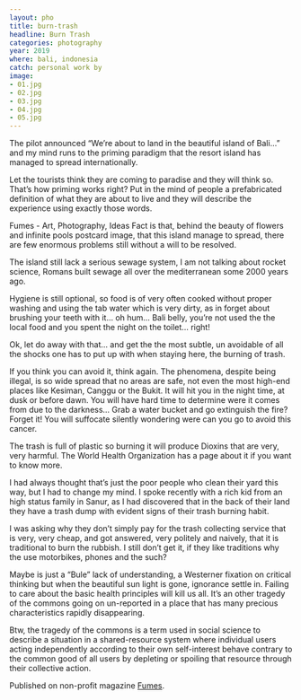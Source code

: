 ```yaml
---
layout: pho
title: burn-trash
headline: Burn Trash
categories: photography
year: 2019
where: bali, indonesia
catch: personal work by
image:
- 01.jpg
- 02.jpg
- 03.jpg
- 04.jpg
- 05.jpg
---
```


The pilot announced “We’re about to land in the beautiful island of Bali…” and my mind runs to the priming paradigm that the resort island has managed to spread internationally.

Let the tourists think they are coming to paradise and they will think so. That’s how priming works right? Put in the mind of people a prefabricated definition of what they are about to live and they will describe the experience using exactly those words.

Fumes - Art, Photography, Ideas
Fact is that, behind the beauty of flowers and infinite pools postcard image, that this island manage to spread, there are few enormous problems still without a will to be resolved.

The island still lack a serious sewage system, I am not talking about rocket science, Romans built sewage all over the mediterranean some 2000 years ago.

Hygiene is still optional, so food is of very often cooked without proper washing and using the tab water which is very dirty, as in forget about brushing your teeth with it… oh hum… Bali belly, you’re not used the the local food and you spent the night on the toilet… right!

Ok, let do away with that… and get the the most subtle, un avoidable of all the shocks one has to put up with when staying here, the burning of trash.

If you think you can avoid it, think again. The phenomena, despite being illegal, is so wide spread that no areas are safe, not even the most high-end places like Kesiman, Canggu or the Bukit. It will hit you in the night time, at dusk or before dawn. You will have hard time to determine were it comes from due to the darkness… Grab a water bucket and go extinguish the fire? Forget it! You will suffocate silently wondering were can you go to avoid this cancer.

The trash is full of plastic so burning it will produce Dioxins that are very, very harmful. The World Health Organization has a page about it if you want to know more.

I had always thought that’s just the poor people who clean their yard this way, but I had to change my mind. I spoke recently with a rich kid from an high status family in Sanur, as I had discovered that in the back of their land they have a trash dump with evident signs of their trash burning habit.


I was asking why they don’t simply pay for the trash collecting service that is very, very cheap, and got answered, very politely and naively, that it is traditional to burn the rubbish. I still don’t get it, if they like traditions why the use motorbikes, phones and the such?

Maybe is just a “Bule” lack of understanding, a Westerner fixation on critical thinking but when the beautiful sun light is gone, ignorance settle in. Failing to care about the basic health principles will kill us all. It’s an other tragedy of the commons going on un-reported in a place that has many precious characteristics rapidly disappearing.

Btw, the tragedy of the commons is a term used in social science to describe a situation in a shared-resource system where individual users acting independently according to their own self-interest behave contrary to the common good of all users by depleting or spoiling that resource through their collective action.


Published on non-profit magazine [Fumes](https://fumes.github.io.test/photo-journalism/burn-trash/).
